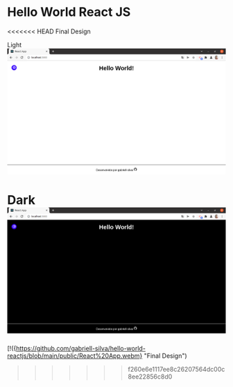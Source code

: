 # Hello World React JS

<<<<<<< HEAD
Final Design

Light
![image](./public/light.png)

Dark
![image](./public/dark.png)
=======
[!({https://github.com/gabriell-silva/hello-world-reactjs/blob/main/public/React%20App.webm} "Final Design")
>>>>>>> f260e6e1117ee8c26207564dc00c8ee22856c8d0
